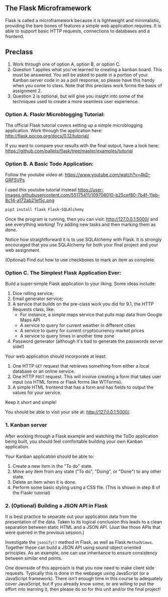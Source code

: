 ## The Flask Microframework

Flask is called a microframework because it is lightweight and minimalistic, providing the bare bones of features a simple web application requires. It is able to support basic HTTP requests, connections to databases and a frontend.

## Preclass

1. Work through one of option A, option B, or option C.
2. Question 1 applies what you've learned to creating a kanban board. This must
be answered. You will be asked to paste in a portion of your Kanban server code
in as a poll response, so please have this handy when you come to class. Note
that this preclass work forms the basis of assignment 2.
3. Question 2 is optional, but will give you insight into some of the techniques
used to create a more seamless user experience.

### Option A. Flaskr Microblogging Tutorial:

The official Flask tutorial covers setting up a simple microblogging
application. Work through the application here:
http://flask.pocoo.org/docs/0.12/tutorial/

If you want to compare your results with the final output, have a look here:
https://github.com/pallets/flask/tree/master/examples/tutorial


### Option B. A Basic Todo Application:

Follow the youtube video at: https://www.youtube.com/watch?v=4kD-GRF5VPs

I used this youtube tutorial instead https://user-images.githubusercontent.com/55175411/109708010-b25cef80-7b4f-11eb-8c14-a172ab21ef5c.png


```bash
pip3 install flask Flask-SQLAlchemy
```

Once the program is running, then you can visit: http://127.0.0.1:5000/ and see
everything working!  Try adding new tasks and then marking them as done.

Notice how straightforward it is to use SQLAlchemy with Flask.  It is strongly
encouraged that you use SQLAlchemy for both your final project and your web
assignment.

(Optional) Find out how to use checkboxes to mark an item as complete.

### Option C. The Simplest Flask Application Ever:

Build a super-simple Flask application to your liking. Some ideas include:

1. Dice rolling service;
2. Email generator service;
3. A service that builds on the pre-class work you did for 9.1, the HTTP Requests class, like:
	- For instance, a simple maps service that pulls map data from Google Maps API
	- A service to query for current weather in different cities
	- A service to query for current cryptocurrency market prices
	- A service to query times in another time zone
4. Password generator (although it's bad to generate the passwords server side!)

Your web application should incorporate at least:
1. One HTTP `GET` request that retrieves something from either a local database or an online service.
2. One HTTP `POST` request. This will involve creating a form that takes user input (via HTML forms or Flask forms like WTForms).
3. A simple HTML frontend that has a form and has fields to output the values for your service.

Keep it short and simple!

You should be able to visit your site at: http://127.0.0.1:5000/.

### 1. Kanban server

After working through a Flask example and watching the ToDo application being
built, you should feel comfortable building your own Kanban application.

Your Kanban application should be able to:
1. Create a new item in the "To do" state.
2. Move any item from any state ("To do", "Doing", or "Done") to any other state.
3. Delete an item when it is done.
4. Perform some basic styling using a CSS file.  (This is shown in step 8 of the
   Flaskr tutorial)

### 2. (Optional) Building a JSON API in Flask

It is best practice to separate out your application data from the presentation
of the data.  Taken to its logical conclusion this leads to a clean separation
between static HTML and a JSON API.  (Just like those APIs that were queried
in the previous session.)  

Investigate the `jsonify()` method in Flask, as well as Flask `MethodViews`.
Together these can build a JSON API using sound object oriented principles.
As an example, one can use inheritance to ensure consistency between similar
end points.

One downside of this approach is that you now need to make client side requests.
Typically this is done in the webpage using JavaScript (or a JavaScript
framework).  There isn't enough time in this course to adequately cover
JavaScript, but if you already know some, or are willing to put the effort into
learning it, then please do so for this unit and/or the final project!
